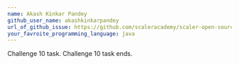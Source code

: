 ```yaml
---
name: Akash Kinkar Pandey
github_user_name: akashkinkarpandey
url_of_github_issue: https://github.com/scaleracademy/scaler-open-source-september-challenge/issues/189
your_favroite_programming_language: java
---
```

Challenge 10 task.
Challenge 10 task ends.
